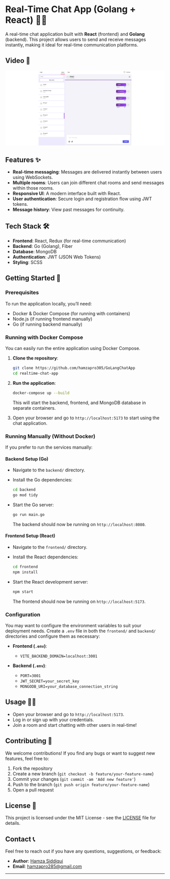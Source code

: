 # Real-Time Chat App (Golang + React) 🚀💬

A real-time chat application built with **React** (frontend) and **Golang** (backend). This project allows users to send and receive messages instantly, making it ideal for real-time communication platforms.

## Video  📸

[![chat-app](https://github.com/hamzapro305/GoLangChatApp/blob/main/assets/Thumbnail.png)](https://www.youtube.com/watch?v=skC-IBghoeU)

## Features ✨

- **Real-time messaging**: Messages are delivered instantly between users using WebSockets.
- **Multiple rooms**: Users can join different chat rooms and send messages within those rooms.
- **Responsive UI**: A modern interface built with React.
- **User authentication**: Secure login and registration flow using JWT tokens.
- **Message history**: View past messages for continuity.
  
## Tech Stack 🛠️

- **Frontend**: React, Redux (for real-time communication)
- **Backend**: Go (Golang), Fiber
- **Database**: MongoDB
- **Authentication**: JWT (JSON Web Tokens)
- **Styling**: SCSS

## Getting Started 🚀

### Prerequisites

To run the application locally, you’ll need:

- Docker & Docker Compose (for running with containers)
- Node.js (if running frontend manually)
- Go (if running backend manually)

### Running with Docker Compose

You can easily run the entire application using Docker Compose.

1. **Clone the repository**:

   ```bash
   git clone https://github.com/hamzapro305/GoLangChatApp
   cd realtime-chat-app
   ```

2. **Run the application**:

   ```bash
   docker-compose up --build
   ```

   This will start the backend, frontend, and MongoDB database in separate containers.

3. Open your browser and go to `http://localhost:5173` to start using the chat application.

### Running Manually (Without Docker)

If you prefer to run the services manually:

#### Backend Setup (Go)

- Navigate to the `backend/` directory.
- Install the Go dependencies:

  ```bash
  cd backend
  go mod tidy
  ```

- Start the Go server:

  ```bash
  go run main.go
  ```

  The backend should now be running on `http://localhost:8080`.

#### Frontend Setup (React)

- Navigate to the `frontend/` directory.
- Install the React dependencies:

  ```bash
  cd frontend
  npm install
  ```

- Start the React development server:

  ```bash
  npm start
  ```

  The frontend should now be running on `http://localhost:5173`.

### Configuration

You may want to configure the environment variables to suit your deployment needs. Create a `.env` file in both the `frontend/` and `backend/` directories and configure them as necessary:

- **Frontend (`.env`)**:
  - `VITE_BACKEND_DOMAIN=localhost:3001`
  
- **Backend (`.env`)**:
  - `PORT=3001`
  - `JWT_SECRET=your_secret_key`
  - `MONGODB_URI=your_database_connection_string`

## Usage 🤝🏼

- Open your browser and go to `http://localhost:5173`.
- Log in or sign up with your credentials.
- Join a room and start chatting with other users in real-time!


## Contributing 🤝

We welcome contributions! If you find any bugs or want to suggest new features, feel free to:

1. Fork the repository
2. Create a new branch (`git checkout -b feature/your-feature-name`)
3. Commit your changes (`git commit -am 'Add new feature'`)
4. Push to the branch (`git push origin feature/your-feature-name`)
5. Open a pull request

## License 📝

This project is licensed under the MIT License - see the [LICENSE](LICENSE) file for details.

## Contact 📞

Feel free to reach out if you have any questions, suggestions, or feedback:

- **Author**: [Hamza Siddiqui](https://github.com/hamzapro305)
- **Email**: hamzapro285@gmail.com

---